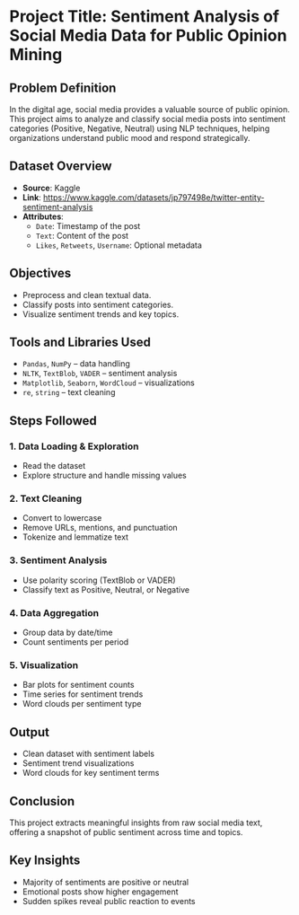 # Project Title: Sentiment Analysis of Social Media Data for Public Opinion Mining

## Problem Definition
In the digital age, social media provides a valuable source of public opinion. This project aims to analyze and classify social media posts into sentiment categories (Positive, Negative, Neutral) using NLP techniques, helping organizations understand public mood and respond strategically.

## Dataset Overview
- **Source**: Kaggle
- **Link**: https://www.kaggle.com/datasets/jp797498e/twitter-entity-sentiment-analysis
- **Attributes**:
  - `Date`: Timestamp of the post
  - `Text`: Content of the post
  - `Likes`, `Retweets`, `Username`: Optional metadata

## Objectives
- Preprocess and clean textual data.
- Classify posts into sentiment categories.
- Visualize sentiment trends and key topics.

## Tools and Libraries Used
- `Pandas`, `NumPy` – data handling
- `NLTK`, `TextBlob`, `VADER` – sentiment analysis
- `Matplotlib`, `Seaborn`, `WordCloud` – visualizations
- `re`, `string` – text cleaning

## Steps Followed

### 1. Data Loading & Exploration
- Read the dataset
- Explore structure and handle missing values

### 2. Text Cleaning
- Convert to lowercase
- Remove URLs, mentions, and punctuation
- Tokenize and lemmatize text

### 3. Sentiment Analysis
- Use polarity scoring (TextBlob or VADER)
- Classify text as Positive, Neutral, or Negative

### 4. Data Aggregation
- Group data by date/time
- Count sentiments per period

### 5. Visualization
- Bar plots for sentiment counts
- Time series for sentiment trends
- Word clouds per sentiment type

## Output
- Clean dataset with sentiment labels
- Sentiment trend visualizations
- Word clouds for key sentiment terms

## Conclusion
This project extracts meaningful insights from raw social media text, offering a snapshot of public sentiment across time and topics.

## Key Insights
- Majority of sentiments are positive or neutral
- Emotional posts show higher engagement
- Sudden spikes reveal public reaction to events
